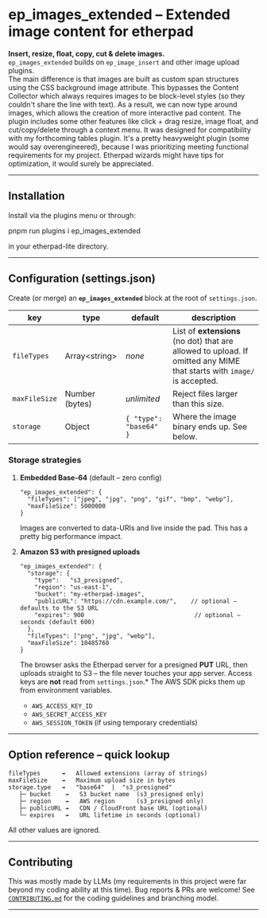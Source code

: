 # ep_images_extended – Extended image content for etherpad

**Insert, resize, float, copy, cut & delete images.**  
`ep_images_extended` builds on `ep_image_insert` and other image upload plugins.  
The main difference is that images are built as custom span structures using the CSS background image attribute. This bypasses the Content Collector which always requires images to be block-level styles (so they couldn't share the line with text). As a result, we can now type around images, which allows the creation of more interactive pad content. The plugin includes some other features like click + drag resize, image float, and cut/copy/delete through a context menu. It was designed for compatibility with my forthcoming tables plugin. It's a pretty heavyweight plugin (some would say overengineered), because I was prioritizing meeting functional requirements for my project. Etherpad wizards might have tips for optimization, it would surely be appreciated.

---

## Installation

Install via the plugins menu or through:

pnpm run plugins i ep_images_extended

in your etherpad-lite directory.

---

## Configuration (settings.json)

Create (or merge) an **`ep_images_extended`** block at the root of `settings.json`.

| key | type | default | description |
|-----|------|---------|-------------|
| `fileTypes` | Array&lt;string&gt; | _none_ | List of **extensions** (no dot) that are allowed to upload.  If omitted any MIME that starts with `image/` is accepted. |
| `maxFileSize` | Number (bytes) | _unlimited_ | Reject files larger than this size. |
| `storage` | Object | `{ "type": "base64" }` | Where the image binary ends up.  See below. |

### Storage strategies

1. **Embedded Base-64** (default – zero config)
   ```jsonc
   "ep_images_extended": {
     "fileTypes": ["jpeg", "jpg", "png", "gif", "bmp", "webp"],
     "maxFileSize": 5000000
   }
   ```
   Images are converted to data-URIs and live inside the pad. This has a pretty big performance impact.

2. **Amazon S3 with presigned uploads**
   ```jsonc
   "ep_images_extended": {
     "storage": {
       "type":   "s3_presigned",
       "region": "us-east-1",
       "bucket": "my-etherpad-images",
       "publicURL": "https://cdn.example.com/",    // optional – defaults to the S3 URL
       "expires": 900                               // optional – seconds (default 600)
     },
     "fileTypes": ["png", "jpg", "webp"],
     "maxFileSize": 10485760
   }
   ```
   The browser asks the Etherpad server for a presigned **PUT** URL, then uploads straight to S3 –
   the file never touches your app server. Access keys are **not** read from `settings.json`.*  The AWS SDK picks them up from environment variables.
   
   * `AWS_ACCESS_KEY_ID`
   * `AWS_SECRET_ACCESS_KEY`
   * `AWS_SESSION_TOKEN` (if using temporary credentials)
   

---

## Option reference – quick lookup

```text
fileTypes      ↠   Allowed extensions (array of strings)
maxFileSize    ↠   Maximum upload size in bytes
storage.type   ↠   "base64"  |  "s3_presigned"
   ├─ bucket    ↠   S3 bucket name  (s3_presigned only)
   ├─ region    ↠   AWS region      (s3_presigned only)
   ├─ publicURL ↠   CDN / CloudFront base URL (optional)
   └─ expires   ↠   URL lifetime in seconds (optional)
```
All other values are ignored.

---

## Contributing

This was mostly made by LLMs (my requirements in this project were far beyond my coding ability at this time). Bug reports & PRs are welcome! See [`CONTRIBUTING.md`](CONTRIBUTING.md) for the coding guidelines and branching model.

---